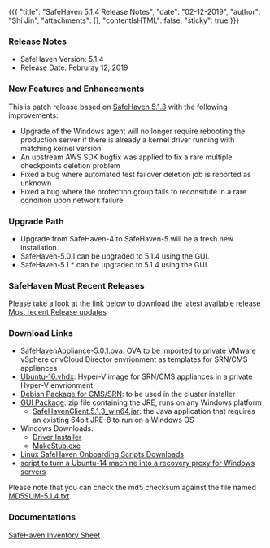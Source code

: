{{{
  "title": "SafeHaven 5.1.4 Release Notes",
  "date": "02-12-2019",
  "author": "Shi Jin",
  "attachments": [],
  "contentIsHTML": false,
  "sticky": true
}}}

### Release Notes

- SafeHaven Version: 5.1.4
- Release Date: Februray 12, 2019

### New Features and Enhancements
This is patch release based on [SafeHaven 5.1.3](SafeHaven5.1.3-Release-Notes.md) with the following improvements:
- Upgrade of the Windows agent will no longer require rebooting the production server if there is already a kernel driver running with matching kernel version
- An upstream AWS SDK bugfix was applied to fix a rare multiple checkpoints deletion problem
- Fixed a bug where automated test failover deletion job is reported as unknown 
- Fixed a bug where the protection group fails to reconsitute in a rare condition upon network failure

### Upgrade Path
* Upgrade from SafeHaven-4 to SafeHaven-5 will be a fresh new installation.
* SafeHaven-5.0.1 can be upgraded to 5.1.4 using the GUI.
* SafeHaven-5.1.* can be upgraded to 5.1.4 using the GUI.

### SafeHaven Most Recent Releases
Please take a look at the link below to download the latest available release  
[Most recent Release updates](../Overview/Most-Recent-SafeHaven-Release-Updates.md)

### Download Links
* [SafeHavenAppliance-5.0.1.ova](https://download.safehaven.ctl.io/SH-5.0.1/SafeHavenAppliance-5.0.1.ova): OVA to be imported to private VMware vSphere or vCloud Director envrionment as templates for SRN/CMS appliances
* [Ubuntu-16.vhdx](https://download.safehaven.ctl.io/SH-5.0.0/Ubuntu-16.vhdx): Hyper-V image for SRN/CMS appliances in a private Hyper-V envrionment
* [Debian Package for CMS/SRN](https://download.safehaven.ctl.io/SH-5.1.4/safehaven-5.1.4.deb): to be used in the cluster installer
* [GUI Package](https://download.safehaven.ctl.io/SH-5.1.4/SafeHavenConsole-5.1.4.zip): zip file containing the JRE, runs on any Windows platform
  * [SafeHavenClient.5.1.3_win64.jar](https://download.safehaven.ctl.io/SH-5.1.4/SafeHavenClient.5.1.4_win64.jar): the Java application that requires an existing 64bit JRE-8 to run on a Windows OS
* Windows Downloads:
  * [Driver Installer](https://download.safehaven.ctl.io/SH-5.1.4/safehaven_windows_driver-5.1.4.exe)
  * [MakeStub.exe](https://download.safehaven.ctl.io/SH-5.1.4/MakeStub-5.1.4.exe)
* [Linux SafeHaven Onboarding Scripts Downloads](linux-onboarding-releases.md)
* [script to turn a Ubuntu-14 machine into a recovery proxy for Windows servers](https://download.safehaven.ctl.io/SH-5.1.4/makestub_for_windows.sh)

Please note that you can check the md5 checksum against the file named [MD5SUM-5.1.4.txt](https://download.safehaven.ctl.io/SH-5.1.4/MD5SUM-5.1.4.txt).


### Documentations
[SafeHaven Inventory Sheet](https://download.safehaven.ctl.io/SH-5-Docs/SafeHaven-Inventory-Sheet-Azure.xlsm)
 
